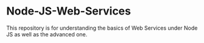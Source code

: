 # Node-JS-Web-Services
This repository is for understanding the basics of Web Services under Node JS as well as the advanced one. 
